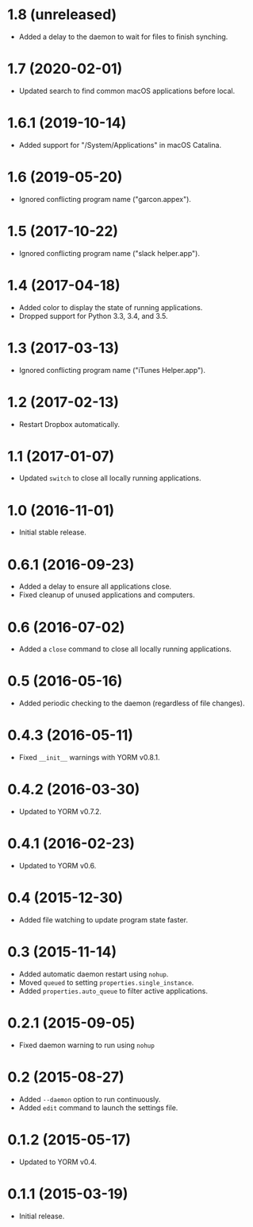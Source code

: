 # 1.8 (unreleased)

- Added a delay to the daemon to wait for files to finish synching.

# 1.7 (2020-02-01)

- Updated search to find common macOS applications before local.

# 1.6.1 (2019-10-14)

- Added support for "/System/Applications" in macOS Catalina.

# 1.6 (2019-05-20)

- Ignored conflicting program name ("garcon.appex").

# 1.5 (2017-10-22)

- Ignored conflicting program name ("slack helper.app").

# 1.4 (2017-04-18)

- Added color to display the state of running applications.
- Dropped support for Python 3.3, 3.4, and 3.5.

# 1.3 (2017-03-13)

- Ignored conflicting program name ("iTunes Helper.app").

# 1.2 (2017-02-13)

- Restart Dropbox automatically.

# 1.1 (2017-01-07)

- Updated `switch` to close all locally running applications.

# 1.0 (2016-11-01)

- Initial stable release.

# 0.6.1 (2016-09-23)

- Added a delay to ensure all applications close.
- Fixed cleanup of unused applications and computers.

# 0.6 (2016-07-02)

- Added a `close` command to close all locally running applications.

# 0.5 (2016-05-16)

- Added periodic checking to the daemon (regardless of file changes).

# 0.4.3 (2016-05-11)

- Fixed `__init__` warnings with YORM v0.8.1.

# 0.4.2 (2016-03-30)

- Updated to YORM v0.7.2.

# 0.4.1 (2016-02-23)

- Updated to YORM v0.6.

# 0.4 (2015-12-30)

- Added file watching to update program state faster.

# 0.3 (2015-11-14)

- Added automatic daemon restart using `nohup`.
- Moved `queued` to setting `properties.single_instance`.
- Added `properties.auto_queue` to filter active applications.

# 0.2.1 (2015-09-05)

- Fixed daemon warning to run using `nohup`

# 0.2 (2015-08-27)

- Added `--daemon` option to run continuously.
- Added `edit` command to launch the settings file.

# 0.1.2 (2015-05-17)

- Updated to YORM v0.4.

# 0.1.1 (2015-03-19)

- Initial release.
